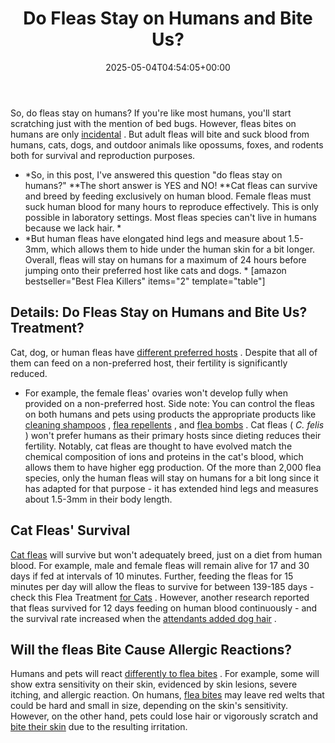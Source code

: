 ﻿---
layout: post
title: Do Fleas Stay on Humans and Bite Us?
date: '2025-05-04T04:54:05+00:00'
categories:
- Fleas
- Guide
tags: []
slug: /do-fleas-stay-on-humans/
lastmod: 2025-05-07T12:21:26+03:00
---

So, do fleas stay on humans? If you're like most humans, you'll start scratching just with the mention of bed bugs. However, fleas bites on humans are only
[incidental](https://pestpolicy.com/can-dog-fleas-transfer-to-humans/)
.
But adult fleas will bite and suck blood from humans, cats, dogs, and outdoor animals like opossums, foxes, and rodents both for survival and reproduction purposes.
- *So, in this post, I've answered this question "do fleas stay on humans?" **The short answer is YES and NO! **Cat fleas can survive and breed by feeding exclusively on human blood. Female fleas must suck human blood for many hours to reproduce effectively. This is only possible in laboratory settings. Most fleas species can't live in humans because we lack hair. *
- *But human fleas have elongated hind legs and measure about 1.5-3mm, which allows them to hide under the human skin for a bit longer. Overall, fleas will stay on humans for a maximum of 24 hours before jumping onto their preferred host like cats and dogs. *
[amazon bestseller="Best Flea Killers" items="2" template="table"]
## Details: Do Fleas Stay on Humans and Bite Us? Treatment?
Cat, dog, or human fleas have
[different preferred hosts](https://www.petmd.com/flea/infographic/flea-habitats-home)
. Despite that all of them can feed on a non-preferred host, their fertility is significantly reduced.
- For example, the female fleas' ovaries won't develop fully when provided on a non-preferred host.
Side note: You can control the fleas on both humans and pets using products the appropriate products like
[cleaning shampoos](https://pestpolicy.com/best-flea-shampoo-for-dogs/)
,
[flea repellents](https://pestpolicy.com/flea-repellent-for-humans/)
, and
[flea bombs](https://pestpolicy.com/best-fogger-for-fleas/)
.
Cat fleas (
*C. felis*
) won't prefer humans as their primary hosts since dieting reduces their fertility.
Notably, cat fleas are thought to have evolved match the chemical composition of ions and proteins in the cat's blood, which allows them to have higher egg production.
Of the more than 2,000 flea species, only the human fleas will stay on humans for a bit long since it has adapted for that purpose - it has extended hind legs and measures about 1.5-3mm in their body length.
## Cat Fleas' Survival
[Cat fleas](https://pestpolicy.com/best-flea-comb-for-cats/)
will survive but won't adequately breed, just on a diet from human blood. For example, male and female fleas will remain alive for 17 and 30 days if fed at intervals of 10 minutes.
Further, feeding the fleas for 15 minutes per day will allow the fleas to survive for between 139-185 days - check this Flea Treatment
[for Cats](https://pestpolicy.com/best-flea-treatment-for-cats/)
.
However, another research reported that fleas survived for 12 days feeding on human blood continuously - and the survival rate increased when the
[attendants added dog hair](https://pestpolicy.com/best-vacuum-for-dog-hair/)
.
## Will the fleas Bite Cause Allergic Reactions?
Humans and pets will react
[differently to flea bites](https://pestpolicy.com/flea-bites-vs-bed-bug-bites/)
. For example, some will show extra sensitivity on their skin, evidenced by skin lesions, severe itching, and allergic reaction.
On humans,
[flea bites](https://pestpolicy.com/can-fleas-live-on-clothes/)
may leave red welts that could be hard and small in size, depending on the skin's sensitivity.
However, on the other hand, pets could lose hair or vigorously scratch and
[bite their skin](https://pestpolicy.com/can-bed-bugs-live-in-your-skin/)
due to the resulting irritation.